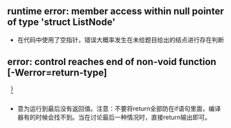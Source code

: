 ## runtime error: member access within null pointer of type 'struct ListNode'
* 在代码中使用了空指针，错误大概率发生在未给题目给出的结点进行存在判断

##  error: control reaches end of non-void function [-Werror=return-type]
     }
     ^
* 意为运行到最后没有返回值。注意：不要将return全部防在if语句里面，编译器有的时候会找不到。当在讨论最后一种情况时，直接return输出即可。